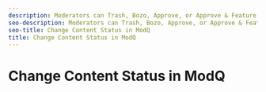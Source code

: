 ```yaml
---
description: Moderators can Trash, Bozo, Approve, or Approve & Feature content from within ModQ.
seo-description: Moderators can Trash, Bozo, Approve, or Approve & Feature content from within ModQ.
seo-title: Change Content Status in ModQ
title: Change Content Status in ModQ
---
```


# Change Content Status in ModQ



